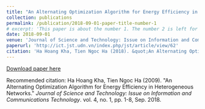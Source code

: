 ```yaml
---
title: "An Alternating Optimization Algorithm for Energy Efficiency in Heterogeneous Networks"
collection: publications
permalink: /publication/2018-09-01-paper-title-number-1
# excerpt: 'This paper is about the number 1. The number 2 is left for future work.'
date: 2018-09-01
venue: 'Journal of Science and Technology: Issue on Information and Communications Technology'
paperurl: 'http://ict.jst.udn.vn/index.php/jst/article/view/62'
citation: 'Ha Hoang Kha, Tien Ngoc Ha (2018). &quot;An Alternating Optimization Algorithm for Energy Efficiency in Heterogeneous Networks.&quot; <i>Journal of Science and Technology: Issue on Information and Communications Technology</i>. vol. 4, no. 1, pp. 1-8, Sep. 2018.'
---
```

[Download paper here](http://ict.jst.udn.vn/index.php/jst/article/view/62)

Recommended citation: Ha Hoang Kha, Tien Ngoc Ha (2009). "An Alternating Optimization Algorithm for Energy Efficiency in Heterogeneous Networks." <i>Journal of Science and Technology: Issue on Information and Communications Technology</i>. vol. 4, no. 1, pp. 1-8, Sep. 2018.